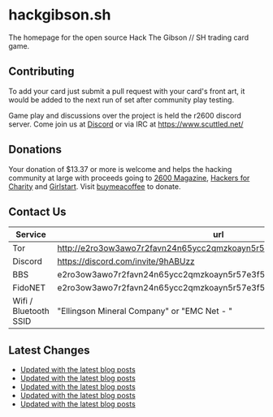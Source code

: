 # hackgibson.sh
The homepage for the open source Hack The Gibson // SH trading card game.


## Contributing

To add your card just submit a pull request with your card's front art, it would be added to the next run of set after community play testing.

Game play and discussions over the project is held the r2600 discord server. Come join us at [Discord](https://discord.com/invite/9hABUzz) or via IRC at https://www.scuttled.net/


## Donations

Your donation of $13.37 or more is welcome and helps the hacking community at large with proceeds going to [2600 Magazine](https://2600.com/), [Hackers for Charity](https://hackersforcharity.org) and [Girlstart](https://girlstart.org).  Visit [buymeacoffee](https://www.buymeacoffee.com/hackgibson.sh) to donate.


## Contact Us

Service | url
-|-
Tor | http://e2ro3ow3awo7r2favn24n65ycc2qmzkoayn5r57e3f56nvjwdcgg32ad.onion
Discord | https://discord.com/invite/9hABUzz
BBS | e2ro3ow3awo7r2favn24n65ycc2qmzkoayn5r57e3f56nvjwdcgg32ad.onion:23
FidoNET | e2ro3ow3awo7r2favn24n65ycc2qmzkoayn5r57e3f56nvjwdcgg32ad.onion:24554
Wifi / Bluetooth SSID | "Ellingson Mineral Company" or "EMC Net - <fidonet address>"

## Latest Changes
<!-- BLOG-POST-LIST:START -->
- [Updated with the latest blog posts](https://github.com/DFW2600/hackgibson.sh/commit/6ef24caef908c37045dae0da4e54755720adef1f)
- [Updated with the latest blog posts](https://github.com/DFW2600/hackgibson.sh/commit/59d4825ec37d0be849ee5c3be8ede864e6e55121)
- [Updated with the latest blog posts](https://github.com/DFW2600/hackgibson.sh/commit/d63e34d91ad525a01ed0fae6827e6ed8c26f805c)
- [Updated with the latest blog posts](https://github.com/DFW2600/hackgibson.sh/commit/7dbca2a4efca4a4219f3ca24f1a045c632d48876)
- [Updated with the latest blog posts](https://github.com/DFW2600/hackgibson.sh/commit/8a2400bf1ba33c8cc58d61746faf283534a305ee)
<!-- BLOG-POST-LIST:END -->
